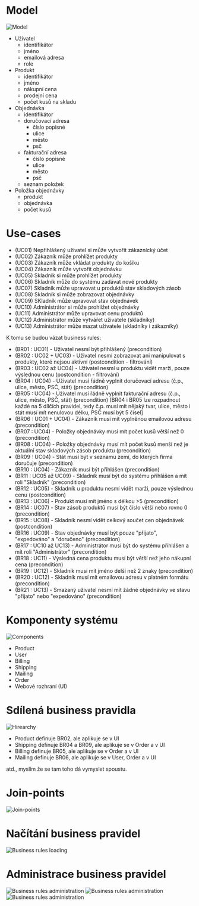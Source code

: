 # Model

![Model](https://github.com/klimesf/diploma-thesis-images/blob/master/class-diagrams/example-model.png?raw=true)

- Uživatel
  - identifikátor
  - jméno
  - emailová adresa
  - role
- Produkt
  - identifikátor
  - jméno
  - nákupní cena
  - prodejní cena
  - počet kusů na skladu
- Objednávka
  - identifikátor
  - doručovací adresa
    - číslo popisné
    - ulice
    - město
    - psč
  - fakturační adresa
    - číslo popisné
    - ulice
    - město
    - psč
  - seznam položek
- Položka objednávky
  - produkt
  - objednávka
  - počet kusů

# Use-cases
- (UC01) Nepřihlášený uživatel si může vytvořit zákaznícký účet
- (UC02) Zákazník může prohlížet produkty
- (UC03) Zákazník může vkládat produkty do košíku
- (UC04) Zákazník může vytvořit objednávku
- (UC05) Skladník si může prohlížet produkty
- (UC06) Skladník může do systému zadávat nové produkty
- (UC07) Skladník může upravovat u produktů stav skladových zásob
- (UC08) Skladník si může zobrazovat objednávky
- (UC09) SKladník může upravovat stav objednávek
- (UC10) Administrátor si může prohlížet objednávky
- (UC11) Administrátor může upravovat cenu produktů
- (UC12) Administrátor může vytvářet uživatele (skladníky)
- (UC13) Administrátor může mazat uživatele (skladníky i zákazníky)

K tomu se budou vázat business rules:
- (BR01 : UC01) - Uživatel nesmí být přihlášený (precondition)
- (BR02 : UC02 + UC03) - Uživatel nesmí zobrazovat ani manipulovat s produkty, které nejsou aktivní (postcondition - filtrování)
- (BR03 : UC02 až UC04) - Uživatel nesmí u produktu vidět marži, pouze výslednou cenu (postcondition - filtrování)
- (BR04 : UC04) - Uživatel musí řádně vyplnit doručovací adresu (č.p., ulice, město, PSČ, stát) (precondition)
- (BR05 : UC04) - Uživatel musí řádně vyplnit fakturační adresu (č.p., ulice, město, PSČ, stát) (precondition)
[BR04 i BR05 lze rozpadnout každé na 5 dílčích pravidel, tedy č.p. musí mít nějaký tvar, ulice, město i stát musí mít nenulovou délku, PSČ musí být 5 čísel]
- (BR06 : UC01 + UC04) - Zákazník musí mít vyplněnou emailovou adresu (precondition)
- (BR07 : UC04) - Položky objednávky musí mít počet kusů větší než 0 (precondition)
- (BR08 : UC04) - Položky objednávky musí mít počet kusů menší než je aktuální stav skladových zásob produktu (precondition)
- (BR09 : UC04) - Stát musí být v seznamu zemí, do kterých firma doručuje (precondition)
- (BR10 : UC04) - Zákazník musí být přihlášen (precondition)
- (BR11 : UC05 až UC09) - Skladník musí být do systému přihlášen a mít roli "Skladník" (precondition)
- (BR12 : UC05) - Skladník u produktu nesmí vidět marži, pouze výslednou cenu (postcondition)
- (BR13 : UC06) - Produkt musí mít jméno s délkou >5 (precondition)
- (BR14 : UC07) - Stav zásob produktů musí být číslo větší nebo rovno 0 (precondition)
- (BR15 : UC08) - Skladník nesmí vidět celkový součet cen objednávek (postcondition)
- (BR16 : UC09) - Stav objednávky musí být pouze "přijato", "expedováno" a "doručeno" (precondition)
- (BR17 : UC10 až UC13) - Administrátor musí být do systému přihlášen a mít roli "Administrátor" (precondition)
- (BR18 : UC11) - Výsledná cena produktu musí být větší než jeho nákupní cena (precondition)
- (BR19 : UC12) - Skladník musí mít jméno delší než 2 znaky (precondition)
- (BR20 : UC12) - Skladník musí mít emailovou adresu v platném formátu (precondition)
- (BR21 : UC13) - Smazaný uživatel nesmí mít žádné objednávky ve stavu "přijato" nebo "expedováno" (precondition)  

# Komponenty systému

![Components](https://github.com/klimesf/diploma-thesis-images/blob/master/component-diagrams/example-system.png?raw=true)

- Product
- User
- Billing
- Shipping
- Mailing
- Order
- Webové rozhraní (UI)

# Sdílená business pravidla

![Hirearchy](https://github.com/klimesf/diploma-thesis-images/blob/master/misc/example-system-context-hierarchy.png?raw=true)

- Product definuje BR02, ale aplikuje se v UI
- Shipping definuje BR04 a BR09, ale aplikuje se v Order a v UI
- Billing definuje BR05, ale aplikuje se v Order a v UI
- Mailing definuje BR06, ale aplikuje se v User, Order a v UI

atd., myslím že se tam toho dá vymyslet spoustu.

# Join-points

![Join-points](https://github.com/klimesf/diploma-thesis-images/blob/master/activity-diagrams/join-points.png?raw=true)

# Načítání business pravidel

![Business rules loading](https://github.com/klimesf/diploma-thesis-images/blob/master/activity-diagrams/business-context-loading.png?raw=true)

# Administrace business pravidel

![Business rules administration](https://github.com/klimesf/diploma-thesis-images/blob/master/activity-diagrams/business-context-management.png?raw=true)
![Business rules administration](https://github.com/klimesf/diploma-thesis-images/blob/master/sequence-diagrams/business-context-administration.png?raw=true)
![Business rules administration](https://github.com/klimesf/diploma-thesis-images/blob/master/sequence-diagrams/business-context-administration-update.png?raw=true)
